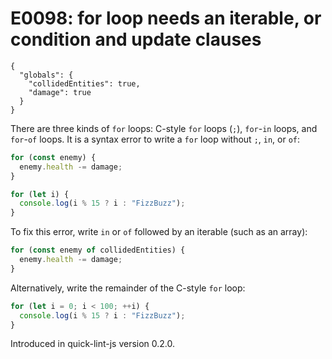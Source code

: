 # E0098: for loop needs an iterable, or condition and update clauses

```config-for-examples
{
  "globals": {
    "collidedEntities": true,
    "damage": true
  }
}
```


There are three kinds of `for` loops: C-style `for` loops (`;`), `for`-`in`
loops, and `for`-`of` loops. It is a syntax error to write a `for` loop without
`;`, `in`, or `of`:

```javascript
for (const enemy) {
  enemy.health -= damage;
}

for (let i) {
  console.log(i % 15 ? i : "FizzBuzz");
}
```

To fix this error, write `in` or `of` followed by an iterable (such as an
array):

```javascript
for (const enemy of collidedEntities) {
  enemy.health -= damage;
}
```

Alternatively, write the remainder of the C-style `for` loop:

```javascript
for (let i = 0; i < 100; ++i) {
  console.log(i % 15 ? i : "FizzBuzz");
}
```

Introduced in quick-lint-js version 0.2.0.
